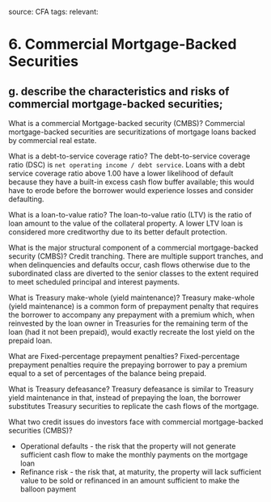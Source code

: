 source: CFA
tags: 
relevant: 

# 6. Commercial Mortgage-Backed Securities

## g. describe the characteristics and risks of commercial mortgage-backed securities;

What is a commercial Mortgage-backed security (CMBS)?
Commercial mortgage-backed securities are securitizations of mortgage loans backed by commercial real estate.

What is a debt-to-service coverage ratio?
The debt-to-service coverage ratio (DSC) is `net operating income / debt service`. Loans with a debt service coverage ratio above 1.00 have a lower likelihood of default because they have a built-in excess cash flow buffer available; this would have to erode before the borrower would experience losses and consider defaulting.

What is a loan-to-value ratio?
The loan-to-value ratio (LTV) is the ratio of loan amount to the value of the collateral property. A lower LTV loan is considered more creditworthy due to its better default protection.

What is the major structural component of a commercial mortgage-backed security (CMBS)?
Credit tranching. There are multiple support tranches, and when delinquencies and defaults occur, cash flows otherwise due to the subordinated class are diverted to the senior classes to the extent required to meet scheduled principal and interest payments.

What is Treasury make-whole (yield maintenance)?
Treasury make-whole (yield maintenance) is a common form of prepayment penalty that requires the borrower to accompany any prepayment with a premium which, when reinvested by the loan owner in Treasuries for the remaining term of the loan (had it not been prepaid), would exactly recreate the lost yield on the prepaid loan.

What are Fixed-percentage prepayment penalties?
Fixed-percentage prepayment penalties require the prepaying borrower to pay a premium equal to a set of percentages of the balance being prepaid.

What is Treasury defeasance?
Treasury defeasance is similar to Treasury yield maintenance in that, instead of prepaying the loan, the borrower substitutes Treasury securities to replicate the cash flows of the mortgage.

What two credit issues do investors face with commercial mortgage-backed securities (CMBS)?
- Operational defaults - the risk that the property will not generate sufficient cash flow to make the monthly payments on the mortgage loan
- Refinance risk - the risk that, at maturity, the property will lack sufficient value to be sold or refinanced in an amount sufficient to make the balloon payment

